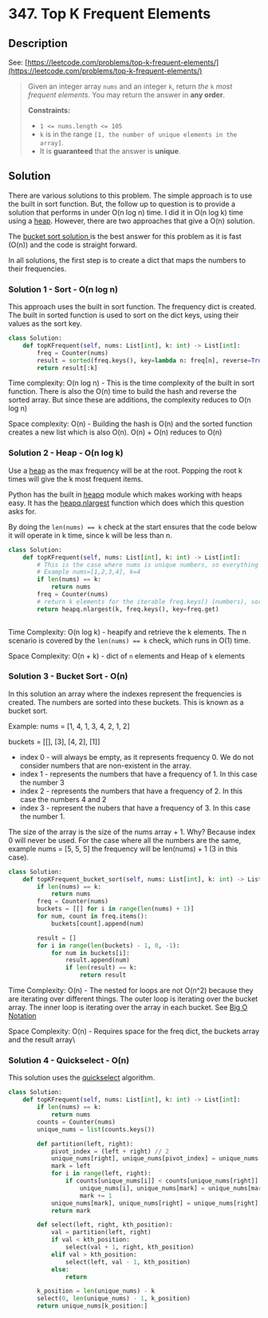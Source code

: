 # 347. Top K Frequent Elements

## Description

See: [https://leetcode.com/problems/top-k-frequent-elements/](https://leetcode.com/problems/top-k-frequent-elements/)

> Given an integer array `nums` and an integer `k`, return _the_ `k` _most frequent elements_. You may return the answer in **any order**.
>
> **Constraints:**
>
> * `1 <= nums.length <= 105`
> * `k` is in the range `[1, the number of unique elements in the array]`.
> * It is **guaranteed** that the answer is **unique**.

## Solution

There are various solutions to this problem. The simple approach is to use the built in sort function. But, the follow up to question is to provide a solution that performs in under O(n log n) time.  I did it in O(n log k) time using a [heap](../../data-structures/binary-heap.md). However, there are two approaches that give a O(n) solution.

The [bucket sort solution ](347.-top-k-frequent-elements.md#solution-3-bucket-sort-o-n)is the best answer for this problem as it is fast (O(n)) and the code is straight forward.

In all solutions, the first step is to create a dict that maps the numbers to their frequencies.

### Solution 1 - Sort - O(n log n)

This approach uses the built in sort function. The frequency dict is created. The built in sorted function is used to sort on the dict keys, using their values as the sort key.&#x20;

```python
class Solution:
    def topKFrequent(self, nums: List[int], k: int) -> List[int]:
        freq = Counter(nums)
        result = sorted(freq.keys(), key=lambda n: freq[n], reverse=True)
        return result[:k]
```

Time complexity: O(n log n) - This is the time complexity of the built in sort function. There is also the O(n) time to build the hash and reverse the sorted array. But since these are additions, the complexity reduces to O(n log n)

Space complexity: O(n) - Building the hash is O(n) and the sorted function creates a new list which is also O(n). O(n) + O(n) reduces to O(n)

### Solution 2 - Heap - O(n log k)

Use a [heap](../../data-structures/binary-heap.md) as the max frequency will be at the root. Popping the root k times will give the k most frequent items.

Python has the built in [heapq](https://docs.python.org/3/library/heapq.html) module which makes working with heaps easy. It has the [heapq.nlargest](https://docs.python.org/3/library/heapq.html#heapq.nlargest) function which does which this question asks for.

By doing the `len(nums) == k` check at the start ensures that the code below it will operate in k time, since k will be less than n.&#x20;

```python
class Solution:
    def topKFrequent(self, nums: List[int], k: int) -> List[int]:
        # This is the case where nums is unique numbers, so everything has a frequency of 1.
        # Example nums=[1,2,3,4], k=4
        if len(nums) == k:
            return nums
        freq = Counter(nums)
        # return k elements for the iterable freq.keys() (numbers), sort by freq values (which is the frequency of each number)
        return heapq.nlargest(k, freq.keys(), key=freq.get)
        
```

Time Complexity: O(n log k) - heapify and retrieve the k elements. The n scenario is covered by the `len(nums) == k` check, which runs in O(1) time.

Space Complexity: O(n + k) - dict of `n` elements and Heap of `k` elements

### Solution 3 - Bucket Sort - O(n)

In this solution an array where the indexes represent the frequencies is created. The numbers are sorted into these buckets. This is known as a bucket sort.

Example: nums = \[1, 4, 1, 3, 4, 2, 1, 2]

buckets = \[\[], \[3], \[4, 2], \[1]]

* index 0 - will always be empty, as it represents frequency 0. We do not consider numbers that are non-existent in the array.
* index 1 - represents the numbers that have a frequency of 1. In this case the number 3
* index 2 - represents the numbers that have a frequency of 2. In this case the numbers 4 and 2
* index 3 - represent the nubers that have a frequency of 3. In this case the number 1.

The size of the array is the size of the nums array + 1. Why? Because index 0 will never be used. For the case where all the numbers are the same, example nums = \[5, 5, 5] the frequency will be len(nums) + 1 (3 in this case).

```python
class Solution:
    def topKFrequent_bucket_sort(self, nums: List[int], k: int) -> List[int]:
        if len(nums) == k:
            return nums
        freq = Counter(nums)
        buckets = [[] for i in range(len(nums) + 1)]
        for num, count in freq.items():
            buckets[count].append(num)

        result = []
        for i in range(len(buckets) - 1, 0, -1):
            for num in buckets[i]:
                result.append(num)
                if len(result) == k:
                    return result

```

Time Complexity: O(n) - The nested for loops are not O(n^2) because they are iterating over different things. The outer loop is iterating over the bucket array. The inner loop is iterating over the array in each bucket. See [Big O Notation](broken-reference)

Space Complexity: O(n) - Requires space for the freq dict, the buckets array and the result array\


### Solution 4 - Quickselect - O(n)

This solution uses the [quickselect](../../algorithms/quickselect.md) algorithm.&#x20;

```python
class Solution:
    def topKFrequent(self, nums: List[int], k: int) -> List[int]:
        if len(nums) == k:
            return nums
        counts = Counter(nums)
        unique_nums = list(counts.keys())

        def partition(left, right):
            pivot_index = (left + right) // 2
            unique_nums[right], unique_nums[pivot_index] = unique_nums[pivot_index], unique_nums[right]
            mark = left
            for i in range(left, right):
                if counts[unique_nums[i]] < counts[unique_nums[right]]:
                    unique_nums[i], unique_nums[mark] = unique_nums[mark], unique_nums[i]
                    mark += 1
            unique_nums[mark], unique_nums[right] = unique_nums[right], unique_nums[mark]
            return mark

        def select(left, right, kth_position):
            val = partition(left, right)
            if val < kth_position:
                select(val + 1, right, kth_position)
            elif val > kth_position:
                select(left, val - 1, kth_position)
            else:
                return

        k_position = len(unique_nums) - k
        select(0, len(unique_nums) - 1, k_position)
        return unique_nums[k_position:]
        
```
